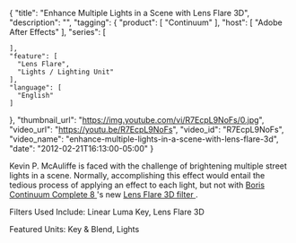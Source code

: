 {
  "title": "Enhance Multiple Lights in a Scene with Lens Flare 3D",
  "description": "",
  "tagging": {
    "product": [
      "Continuum"
    ],
    "host": [
      "Adobe After Effects"
    ],
    "series": [

    ],
    "feature": [
      "Lens Flare",
      "Lights / Lighting Unit"
    ],
    "language": [
      "English"
    ]
  },
  "thumbnail_url": "https://img.youtube.com/vi/R7EcpL9NoFs/0.jpg",
  "video_url": "https://youtu.be/R7EcpL9NoFs",
  "video_id": "R7EcpL9NoFs",
  "video_name": "enhance-multiple-lights-in-a-scene-with-lens-flare-3d",
  "date": "2012-02-21T16:13:00-05:00"
}

Kevin P. McAuliffe is faced with the challenge of brightening multiple street
lights in a scene. Normally, accomplishing this effect would entail the
tedious process of applying an effect to each light, but not with [ Boris
Continuum Complete 8 ](/products/continuum/) 's
new [ Lens Flare 3D filter ](/products/continuum-units/lights/) .

Filters Used Include: Linear Luma Key, Lens Flare 3D

Featured Units: Key &amp; Blend, Lights


